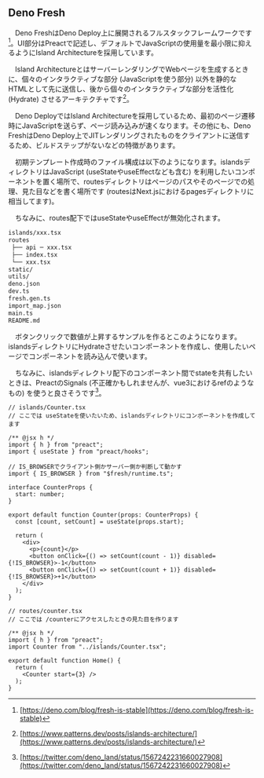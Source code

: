 ## Deno Fresh
　Deno FreshはDeno Deploy上に展開されるフルスタックフレームワークです[^deno]。UI部分はPreactで記述し、デフォルトでJavaScriptの使用量を最小限に抑えるようにIsland Architectureを採用しています。

　Island ArchitectureとはサーバーレンダリングでWebページを生成するときに、個々のインタラクティブな部分 (JavaScriptを使う部分) 以外を静的なHTMLとして先に送信し、後から個々のインタラクティブな部分を活性化 (Hydrate) させるアーキテクチャです[^island_architecture]。

　Deno DeployではIsland Architectureを採用しているため、最初のページ遷移時にJavaScriptを送らず、ページ読み込みが速くなります。その他にも、Deno FreshはDeno Deploy上でJITレンダリングされたものをクライアントに送信するため、ビルドステップがないなどの特徴があります。

　初期テンプレート作成時のファイル構成は以下のようになります。islandsディレクトリはJavaScript (useStateやuseEffectなども含む) を利用したいコンポーネントを置く場所で、routesディレクトリはページのパスやそのページでの処理、見た目などを書く場所です (routesはNext.jsにおけるpagesディレクトリに相当してます)。

　ちなみに、routes配下ではuseStateやuseEffectが無効化されます。

```markdown
islands/xxx.tsx
routes
 ├── api ─ xxx.tsx
 ├── index.tsx
 └── xxx.tsx
static/
utils/
deno.json
dev.ts
fresh.gen.ts
import_map.json
main.ts
README.md
```

　ボタンクリックで数値が上昇するサンプルを作るとこのようになります。islandsディレクトリにHydrateさせたいコンポーネントを作成し、使用したいページでコンポーネントを読み込んで使います。

　ちなみに、islandsディレクトリ配下のコンポーネント間でstateを共有したいときは、PreactのSignals (不正確かもしれませんが、vue3におけるrefのようなもの) を使うと良さそうです[^preact_signals]。

```tsx
// islands/Counter.tsx
// ここでは useStateを使いたいため、islandsディレクトリにコンポーネントを作成してます

/** @jsx h */
import { h } from "preact";
import { useState } from "preact/hooks";

// IS_BROWSERでクライアント側かサーバー側か判断して動かす
import { IS_BROWSER } from "$fresh/runtime.ts";

interface CounterProps {
  start: number;
}

export default function Counter(props: CounterProps) {
  const [count, setCount] = useState(props.start);

  return (
    <div>
      <p>{count}</p>
      <button onClick={() => setCount(count - 1)} disabled={!IS_BROWSER}>-1</button>
      <button onClick={() => setCount(count + 1)} disabled={!IS_BROWSER}>+1</button>
    </div>
  );
}

```

```tsx
// routes/counter.tsx
// ここでは /counterにアクセスしたときの見た目を作ります

/** @jsx h */
import { h } from "preact";
import Counter from "../islands/Counter.tsx";

export default function Home() {
  return (
    <Counter start={3} />
  );
}
```

[^deno]: [https://deno.com/blog/fresh-is-stable](https://deno.com/blog/fresh-is-stable)
[^island_architecture]: [https://www.patterns.dev/posts/islands-architecture/](https://www.patterns.dev/posts/islands-architecture/)
[^preact_signals]: [https://twitter.com/deno_land/status/1567242231660027908](https://twitter.com/deno_land/status/1567242231660027908)
